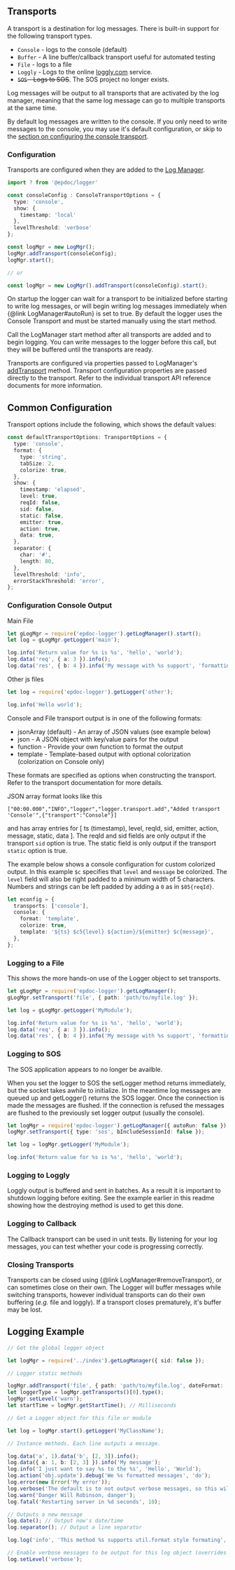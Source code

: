 ## Transports

A transport is a destination for log messages. There is built-in support for the following transport types.

- `Console` - logs to the console (default)
- `Buffer` - A line buffer/callback transport useful for automated testing
- `File` - logs to a file
- `Loggly` - Logs to the online [loggly.com](http://loggly.com) service.
- ~~`SOS` - Logs to SOS~~. The SOS project no longer exists.

Log messages will be output to all transports that are activated by the log manager, meaning that the same log message
can go to multiple transports at the same time.

By default log messages are written to the console. If you only need to write messages to the console, you may use it's
default configuration, or skip to the [section on configuring the console transport](#configuration-console-output).

### Configuration

Transports are configured when they are added to the [Log Manager](./classes.md#logmgr-class).

```typescript
import ? from '@epdoc/logger'

const consoleConfig : ConsoleTransportOptions = {
  type: 'console',
  show: {
    timestamp: 'local'
  },
  levelThreshold: 'verbose'
};

const logMgr = new LogMgr();
logMgr.addTransport(consoleConfig);
logMgr.start();

// or

const logMgr = new LogMgr().addTransport(consoleConfig).start();
```

On startup the logger can wait for a transport to be initialized before starting to write log messages, or will begin
writing log messages immediately when {@link LogManager#autoRun} is set to true. By default the logger uses the Console
Transport and must be started manually using the start method.

Call the LogManager start method after all transports are added and to begin logging. You can write messages to the
logger before this call, but they will be buffered until the transports are ready.

Transports are configured via properties passed to LogManager's [addTransport](./src/log-manager.ts#L100) method.
Transport configuration properties are passed directly to the transport. Refer to the individual transport API reference
documents for more information.

## Common Configuration

Transport options include the following, which shows the default values:

```typescript
const defaultTransportOptions: TransportOptions = {
  type: 'console',
  format: {
    type: 'string',
    tabSize: 2,
    colorize: true,
  },
  show: {
    timestamp: 'elapsed',
    level: true,
    reqId: false,
    sid: false,
    static: false,
    emitter: true,
    action: true,
    data: true,
  },
  separator: {
    char: '#',
    length: 80,
  },
  levelThreshold: 'info',
  errorStackThreshold: 'error',
};
```

### Configuration Console Output

Main File

```typescript
let gLogMgr = require('epdoc-logger').getLogManager().start();
let log = gLogMgr.getLogger('main');

log.info('Return value for %s is %s', 'hello', 'world');
log.data('req', { a: 3 }).info();
log.data('res', { b: 4 }).info('My message with %s support', 'formatting');
```

Other js files

```typescript
let log = require('epdoc-logger').getLogger('other');

log.info('Hello world');
```

Console and File transport output is in one of the following formats:

- jsonArray (default) - An array of JSON values (see example below)
- json - A JSON object with key/value pairs for the output
- function - Provide your own function to format the output
- template - Template-based output with optional colorization (colorization on Console only)

These formats are specified as options when constructing the transport. Refer to the transport documentation for more
details.

JSON array format looks like this

```
["00:00.000","INFO","logger","logger.transport.add","Added transport 'Console'",{"transport":"Console"}]
```

and has array entries for [ ts (timestamp), level, reqId, sid, emitter, action, message, static, data ]. The reqId and
sid fields are only output if the transport `sid` option is true. The static field is only output if the transport
`static` option is true.

The example below shows a console configuration for custom colorized output. In this example `$c` specifies that `level`
and `message` be colorized. The `level` field will also be right padded to a minimum width of 5 characters. Numbers and
strings can be left padded by adding a `0` as in `$05{reqId}`.

```typescript
let econfig = {
  transports: ['console'],
  console: {
    format: 'template',
    colorize: true,
    template: '${ts} $c5{level} ${action}/${emitter} $c{message}',
  },
};
```

### Logging to a File

This shows the more hands-on use of the Logger object to set transports.

```typescript
let gLogMgr = require('epdoc-logger').getLogManager();
gLogMgr.setTransport('file', { path: 'path/to/myfile.log' });

let log = gLogMgr.getLogger('MyModule');

log.info('Return value for %s is %s', 'hello', 'world');
log.data('req', { a: 3 }).info();
log.data('res', { b: 4 }).info('My message with %s support', 'formatting');
```

### Logging to SOS

The SOS application appears to no longer be availble.

When you set the logger to SOS the setLogger method returns immediately, but the socket takes awhile to initialize. In
the meantime log messages are queued up and getLogger() returns the SOS logger. Once the connection is made the messages
are flushed. If the connection is refused the messages are flushed to the previously set logger output (usually the
console).

```typescript
let logMgr = require('epdoc-logger').getLogManager({ autoRun: false });
logMgr.setTransport({ type: 'sos', bIncludeSessionId: false });

let log = logMgr.getLogger('MyModule');

log.info('Return value for %s is %s', 'hello', 'world');
```

### Logging to Loggly

Loggly output is buffered and sent in batches. As a result it is important to shutdown logging before exiting. See the
example earlier in this readme showing how the destroying method is used to get this done.

### Logging to Callback

The Callback transport can be used in unit tests. By listening for your log messages, you can test whether your code is
progressing correctly.

### Closing Transports

Transports can be closed using {@link LogManager#removeTransport}, or can sometimes close on their own. The Logger will
buffer messages while switching transports, however individual transports can do their own buffering (_e.g._ file and
loggly). If a transport closes prematurely, it's buffer may be lost.

## Logging Example

```typescript
// Get the global logger object

let logMgr = require('../index').getLogManager({ sid: false });

// Logger static methods

logMgr.addTransport('file', { path: 'path/to/myfile.log', dateFormat: 'ISO', sid: false });
let loggerType = logMgr.getTransports()[0].type();
logMgr.setLevel('warn');
let startTime = logMgr.getStartTime(); // Milliseconds

// Get a Logger object for this file or module

let log = logMgr.start().getLogger('MyClassName');

// Instance methods. Each line outputs a message.

log.data('a', 1).data('b', [2, 3]).info();
log.data({ a: 1, b: [2, 3] }).info('My message');
log.info('I just want to say %s to the %s', 'Hello', 'World');
log.action('obj.update').debug('We %s formatted messages', 'do');
log.error(new Error('My error'));
log.verbose('The default is to not output verbose messages, so this will not by default be output');
log.warn('Danger Will Robinson, danger');
log.fatal('Restarting server in %d seconds', 10);

// Outputs a new message
log.date(); // Output now's date/time
log.separator(); // Output a line separator

log.log('info', 'This method %s supports util.format style formating', 'also');

// Enable verbose messages to be output for this log object (overrides global setting)
log.setLevel('verbose');
```
